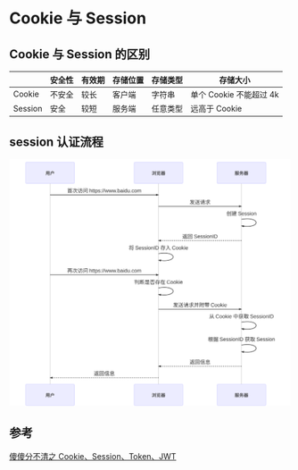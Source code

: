 # Cookie 与 Session

## Cookie 与 Session 的区别

||安全性|有效期|存储位置|存储类型|存储大小|
|---|---|---|---|---|---|
|Cookie|不安全|较长|客户端|字符串|单个 Cookie 不能超过 4k|
|Session|安全|较短|服务端|任意类型|远高于 Cookie|

## session 认证流程  
![mermaid-diagram-01.svg](https://raw.githubusercontent.com/jin-sheng/jin-sheng.github.io/master/http/mermaid-diagram-01.svg)

## 参考
[傻傻分不清之 Cookie、Session、Token、JWT](https://mp.weixin.qq.com/s?__biz=MzA4NjgxMjQ5Mg==&mid=2665764642&idx=1&sn=44a081d78e39aef5636950af9e362066)  
